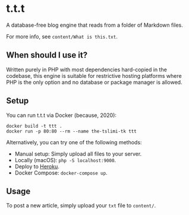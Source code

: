 # t.t.t

A database-free blog engine that reads from a folder of Markdown files.

For more info, see `content/What is this.txt`.

## When should I use it?

Written purely in PHP with most dependencies hard-copied in the codebase, this engine is suitable for restrictive hosting platforms where PHP is the only option and no database or package manager is allowed.

## Setup

You can run t.t.t via Docker (because, 2020):

```shell
docker build -t ttt .
docker run -p 80:80 --rm --name the-tslimi-tk ttt
```

Alternatively, you can try one of the following methods:

- Manual setup: Simply upload all files to your server.
- Locally (macOS): `php -S localhost:9000`.
- Deploy to [Heroku](https://heroku.com/deploy).
- Docker Compose: `docker-compose up`.

## Usage

To post a new article, simply upload your `txt` file to `content/`.
